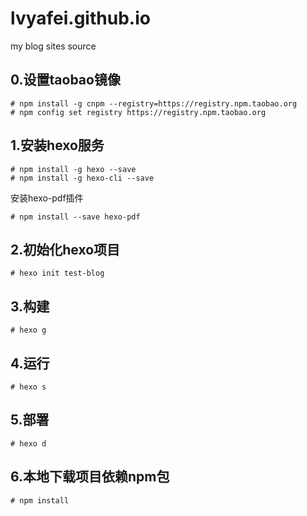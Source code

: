 # lvyafei.github.io
my blog sites source


## 0.设置taobao镜像

```
# npm install -g cnpm --registry=https://registry.npm.taobao.org
# npm config set registry https://registry.npm.taobao.org
```

## 1.安装hexo服务

```
# npm install -g hexo --save
# npm install -g hexo-cli --save
```

安装hexo-pdf插件

```
# npm install --save hexo-pdf
```

## 2.初始化hexo项目

```
# hexo init test-blog
```

## 3.构建

```
# hexo g
```

## 4.运行

```
# hexo s
```

## 5.部署

```
# hexo d
```

## 6.本地下载项目依赖npm包

```
# npm install
```